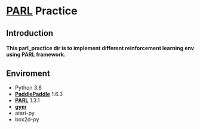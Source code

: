 # **[PARL](https://github.com/PaddlePaddle/PARL)** Practice
## Introduction

#### This parl_practice dir is to implement different reinforcement learning env using PARL framework.

## Enviroment 
- Python 3.6
- **[PaddlePaddle](https://github.com/PaddlePaddle/Paddle)** 1.6.3
- **[PARL](https://github.com/PaddlePaddle/PARL)** 1.3.1
- **[gym](https://gym.openai.com/envs/)** 
- atari-py
- box2d-py



